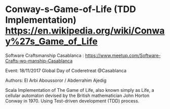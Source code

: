 # Conway-s-Game-of-Life (TDD Implementation) https://en.wikipedia.org/wiki/Conway%27s_Game_of_Life

 Software Craftsmanship Casablanca : https://www.meetup.com/Software-Crafts-wo-manship-Casablanca
 
 Event: 18/11/2017  Global Day of Coderetreat @Casablanca
 
 Authors:
          El Arbi Aboussoror /
          Abderrahim Ajedig

Scala Implementation of The Game of Life, also known simply as Life, a cellular automaton devised by the British mathematician John Horton Conway in 1970. Using Test-driven development (TDD) process. 
